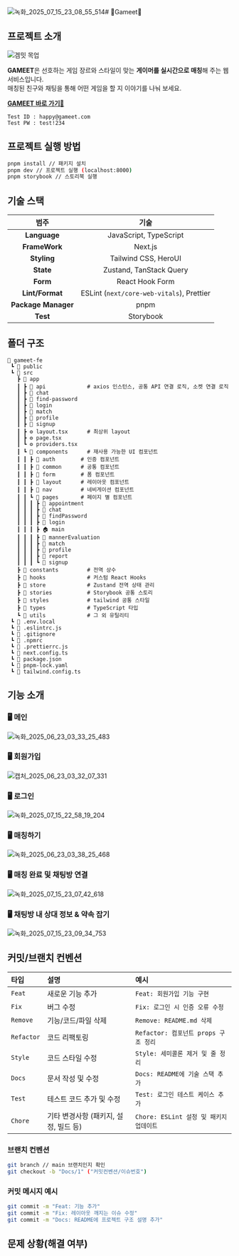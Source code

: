 ![녹화_2025_07_15_23_08_55_514](https://github.com/user-attachments/assets/c9370e2a-fd89-4219-a372-68eef4abba0e)# 👾Gameet👾

## 프로젝트 소개
![겜밋 목업](https://github.com/user-attachments/assets/efa8d531-9d6d-4f9b-9463-1a5888b3ece7)

**GAMEET**은 선호하는 게임 장르와 스타일이 맞는 **게이머를 실시간으로 매칭**해 주는 웹 서비스입니다.  <br>
매칭된 친구와 채팅을 통해 어떤 게임을 할 지 이야기를 나눠 보세요.


**[GAMEET 바로 가기🔗](https://gameet.vercel.app/)**
```
Test ID : happy@gameet.com
Test PW : test!234
```


## 프로젝트 실행 방법

```bash
pnpm install // 패키지 설치
pnpm dev // 프로젝트 실행 (localhost:8000)
pnpm storybook // 스토리북 실행
```

## 기술 스택

|        범주         |                   기술                    |
| :-----------------: | :---------------------------------------: |
|    **Language**     |          JavaScript, TypeScript           |
|    **FrameWork**    |                  Next.js                  |
|     **Styling**     |              Tailwind CSS, HeroUI         |
|      **State**      |          Zustand, TanStack Query          |
|      **Form**       |              React Hook Form              |
|   **Lint/Format**   | ESLint (`next/core-web-vitals`), Prettier |
| **Package Manager** |                   pnpm                    |
|      **Test**       |                 Storybook                 |

## 폴더 구조

```
📁 gameet-fe
 ┗ 📁 public
 ┗ 📁 src
   ┣ 📁 app
   ┃ ┣ 📁 api             # axios 인스턴스, 공통 API 연결 로직, 소켓 연결 로직
   ┃ ┣ 📁 chat
   ┃ ┣ 📁 find-password
   ┃ ┣ 📁 login
   ┃ ┣ 📁 match
   ┃ ┣ 📁 profile
   ┃ ┣ 📁 signup         
   ┃ ┣ ⚙️ layout.tsx      # 최상위 layout
   ┃ ┣ ⚙️ page.tsx
   ┃ ┗ ⚙️ providers.tsx
   ┃ ┗ 📁 components      # 재사용 가능한 UI 컴포넌트
   ┃ ┃ ┣ 📁 auth        # 인증 컴포넌트
   ┃ ┃ ┣ 📁 common      # 공통 컴포넌트
   ┃ ┃ ┣ 📁 form        # 폼 컴포넌트
   ┃ ┃ ┣ 📁 layout      # 레이아웃 컴포넌트
   ┃ ┃ ┣ 📁 nav         # 네비게이션 컴포넌트
   ┃ ┃ ┗ 📁 pages       # 페이지 별 컴포넌트
   ┃ ┃ ┃ ┣ 📁 appointment
   ┃ ┃ ┃ ┣ 📁 chat
   ┃ ┃ ┃ ┣ 📁 findPassword
   ┃ ┃ ┃ ┣ 📁 login
   ┃ ┃ ┃ ┣ 🏠 main
   ┃ ┃ ┃ ┣ 📁 mannerEvaluation
   ┃ ┃ ┃ ┣ 📁 match
   ┃ ┃ ┃ ┣ 📁 profile
   ┃ ┃ ┃ ┣ 📁 report
   ┃ ┃ ┃ ┗ 📁 signup
   ┣ 📁 constants         # 전역 상수
   ┣ 📁 hooks             # 커스텀 React Hooks
   ┣ 📁 store             # Zustand 전역 상태 관리
   ┣ 📁 stories           # Storybook 공통 스토리
   ┣ 📁 styles            # tailwind 공통 스타일
   ┣ 📁 types             # TypeScript 타입
   ┗ 📁 utils             # 그 외 유틸리티
 ┗ 📄 .env.local
 ┗ 📄 .eslintrc.js
 ┗ 📄 .gitignore
 ┗ 📄 .npmrc
 ┗ 📄 .prettierrc.js
 ┗ 📄 next.config.ts
 ┗ 📄 package.json
 ┗ 📄 pnpm-lock.yaml
 ┗ 📄 tailwind.config.ts
   ```

## 기능 소개

### 🖥️ 메인
![녹화_2025_06_23_03_33_25_483](https://github.com/user-attachments/assets/b6742bca-4b1a-432f-b0ad-5d6486cad89c)

### 🖥️ 회원가입
![캡처_2025_06_23_03_32_07_331](https://github.com/user-attachments/assets/31a7f88b-256d-42c8-a628-7e4d1551b1b7)

### 🖥️ 로그인
![녹화_2025_07_15_22_58_19_204](https://github.com/user-attachments/assets/81740eb2-e253-4b6f-85a2-9c7be4ce446b)

### 🖥️ 매칭하기
![녹화_2025_06_23_03_38_25_468](https://github.com/user-attachments/assets/5edec5b2-15ed-4bd4-abf4-4b28086a5d31)

### 🖥️ 매칭 완료 및 채팅방 연결
![녹화_2025_07_15_23_07_42_618](https://github.com/user-attachments/assets/8d86f571-af26-476b-a140-45f20f5f7a75)

### 🖥️ 채팅방 내 상대 정보 & 약속 잡기
![녹화_2025_07_15_23_09_34_753](https://github.com/user-attachments/assets/a06e2081-25e3-4ac5-828c-8423dac108a3)


## 커밋/브랜치 컨벤션

| 타입       | 설명                                  | 예시                                    |
| :--------- | :------------------------------------ | :-------------------------------------- |
| `Feat`     | 새로운 기능 추가                      | `Feat: 회원가입 기능 구현`              |
| `Fix`      | 버그 수정                             | `Fix: 로그인 시 인증 오류 수정`         |
| `Remove`   | 기능/코드/파일 삭제                   | `Remove: README.md 삭제`                |
| `Refactor` | 코드 리팩토링                         | `Refactor: 컴포넌트 props 구조 정리`    |
| `Style`    | 코드 스타일 수정                      | `Style: 세미콜론 제거 및 줄 정리`       |
| `Docs`     | 문서 작성 및 수정                     | `Docs: README에 기술 스택 추가`         |
| `Test`     | 테스트 코드 추가 및 수정              | `Test: 로그인 테스트 케이스 추가`       |
| `Chore`    | 기타 변경사항 (패키지, 설정, 빌드 등) | `Chore: ESLint 설정 및 패키지 업데이트` |

### 브랜치 컨벤션

```bash
git branch // main 브랜치인지 확인
git checkout -b "Docs/1" ("커밋컨벤션/이슈번호")
```

### 커밋 메시지 예시

```bash
git commit -m "Feat: 기능 추가"
git commit -m "Fix: 레이아웃 깨지는 이슈 수정"
git commit -m "Docs: README에 프로젝트 구조 설명 추가"
```

## 문제 상황(해결 여부)
